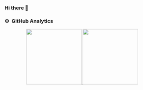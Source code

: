 ### Hi there 👋

### ⚙️ &nbsp;GitHub Analytics

<p align="center">
<a href="https://github.com/Gil4390">
  <img height="180em" src="https://github-readme-stats-eight-theta.vercel.app/api?username=Gil4390&show_icons=true&theme=algolia&include_all_commits=true&count_private=true"/>
  <img height="180em" src="https://github-readme-stats-eight-theta.vercel.app/api/top-langs/?username=Gil4390&layout=compact&langs_count=8&theme=algolia"/>
</a>
</p>

<!--
**Gil4390/Gil4390** is a ✨ _special_ ✨ repository because its `README.md` (this file) appears on your GitHub profile.

Here are some ideas to get you started:

- 🔭 I’m currently working on ...
- 🌱 I’m currently learning ...
- 👯 I’m looking to collaborate on ...
- 🤔 I’m looking for help with ...
- 💬 Ask me about ...
- 📫 How to reach me: ...
- 😄 Pronouns: ...
- ⚡ Fun fact: ...
-->
